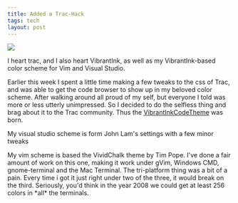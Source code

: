 ```yaml
---
title: Added a Trac-Hack
tags: tech
layout: post
---
```

<img src="http://fuzzymonk.com/photos/blog/image/595/RistoInk1-766603.png" border="0" class="picture" />



I heart trac, and I also heart VibrantInk, as well as my VibrantInk-based color scheme for Vim and Visual Studio.  



Earlier this week I spent a little time making a few tweaks to the css of Trac, and was able to get the code browser to show up in my beloved color scheme.  After walking around all proud of my self, but everyone I told was more or less utterly unimpressed.  So I decided to do the selfless thing and brag about it to the Trac community.  Thus the <a href="http://trac-hacks.org/wiki/VibrantInkCodeTheme">VibrantInkCodeTheme</a> was born.



My visual studio scheme is form John Lam's settings with a few minor tweaks

My vim scheme is based the VividChalk theme by Tim Pope.  I've done a fair amount of work on this one, making it work under gVim, Windows CMD, gnome-terminal and the Mac Terminal. The tri-platform thing was a bit of a pain.  Every time i got it just right under two of the three, it would break on the third. Seriously, you'd think in the year 2008 we could get at least 256 colors in \*all\* the terminals.
